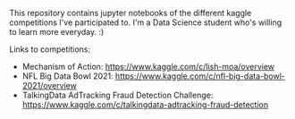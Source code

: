 This repository contains jupyter notebooks of the different kaggle competitions I've participated to.
I'm a Data Science student who's willing to learn more everyday. :)

Links to competitions:
* Mechanism of Action: https://www.kaggle.com/c/lish-moa/overview
* NFL Big Data Bowl 2021: https://www.kaggle.com/c/nfl-big-data-bowl-2021/overview
* TalkingData AdTracking Fraud Detection Challenge: https://www.kaggle.com/c/talkingdata-adtracking-fraud-detection
